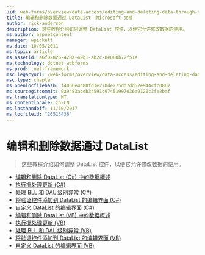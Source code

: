 ```yaml
---
uid: web-forms/overview/data-access/editing-and-deleting-data-through-the-datalist/index
title: 编辑和删除数据通过 DataList |Microsoft 文档
author: rick-anderson
description: 这些教程介绍如何调整 DataList 控件，以便它允许修改数据的使用。
ms.author: aspnetcontent
manager: wpickett
ms.date: 10/05/2011
ms.topic: article
ms.assetid: a6f02826-428a-49b1-ab2c-8e080b72f51e
ms.technology: dotnet-webforms
ms.prod: .net-framework
msc.legacyurl: /web-forms/overview/data-access/editing-and-deleting-data-through-the-datalist
msc.type: chapter
ms.openlocfilehash: f4056e4c88fd3e270de275dd7dd52e944cfc0862
ms.sourcegitcommit: 9a9483aceb34591c97451997036a9120c3fe2baf
ms.translationtype: HT
ms.contentlocale: zh-CN
ms.lasthandoff: 11/10/2017
ms.locfileid: "26513436"
---
```

<a name="editing-and-deleting-data-through-the-datalist"></a>编辑和删除数据通过 DataList
====================
> 这些教程介绍如何调整 DataList 控件，以便它允许修改数据的使用。


- [编辑和删除 DataList (C#) 中的数据概述](an-overview-of-editing-and-deleting-data-in-the-datalist-cs.md)
- [执行批处理更新 (C#)](performing-batch-updates-cs.md)
- [处理 BLL 和 DAL 级别异常 (C#)](handling-bll-and-dal-level-exceptions-cs.md)
- [将验证控件添加到 DataList 的编辑界面 (C#)](adding-validation-controls-to-the-datalist-s-editing-interface-cs.md)
- [自定义 DataList 的编辑界面 (C#)](customizing-the-datalist-s-editing-interface-cs.md)
- [编辑和删除 DataList (VB) 中的数据概述](an-overview-of-editing-and-deleting-data-in-the-datalist-vb.md)
- [执行批处理更新 (VB)](performing-batch-updates-vb.md)
- [处理 BLL 和 DAL 级别异常 (VB)](handling-bll-and-dal-level-exceptions-vb.md)
- [将验证控件添加到 DataList 的编辑界面 (VB)](adding-validation-controls-to-the-datalist-s-editing-interface-vb.md)
- [自定义 DataList 的编辑界面 (VB)](customizing-the-datalist-s-editing-interface-vb.md)
